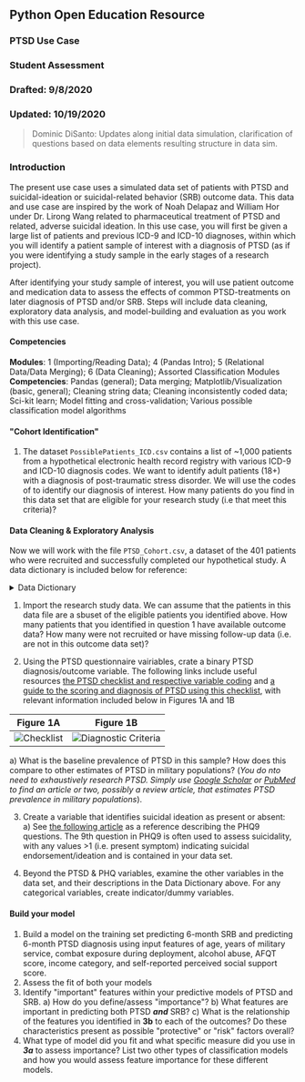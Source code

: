 ## Python Open Education Resource
### PTSD Use Case
### Student Assessment
### Drafted: 9/8/2020
### Updated: 10/19/2020
>	Dominic DiSanto: Updates along initial data simulation, clarification of questions based on data elements resulting structure in data sim.

### Introduction

The present use case uses a simulated data set of patients with PTSD and suicidal-ideation or suicidal-related behavior (SRB) outcome data. This data and use case are inspired by the work of Noah Delapaz and William Hor under Dr. Lirong Wang related to pharmaceutical treatment of PTSD and related, adverse suicidal ideation. In this use case, you will first be given a large list of patients and previous ICD-9 and ICD-10 diagnoses, within which you will identify a patient sample of interest with a diagnosis of PTSD (as if you were identifying a study sample in the early stages of a research project).   
  
After identifying your study sample of interest, you will use patient outcome and medication data to assess the effects of common PTSD-treatments on later diagnosis of PTSD and/or SRB. Steps will include data cleaning, exploratory data analysis, and model-building and evaluation as you work with this use case.


#### Competencies  
**Modules**: 1 (Importing/Reading Data); 4 (Pandas Intro); 5 (Relational Data/Data Merging); 6 (Data Cleaning); Assorted Classification Modules   
**Competencies**: Pandas (general); Data merging; Matplotlib/Visualization (basic, general); Cleaning string data; Cleaning inconsistently coded data; Sci-kit learn; Model fitting and cross-validation; Various possible classification model algorithms

#### "Cohort Identification"

1) The dataset `PossiblePatients_ICD.csv` contains a list of ~1,000 patients from a hypothetical electronic health record registry with various ICD-9 and ICD-10 diagnosis codes. We want to identify adult patients (18+) with a diagnosis of post-traumatic stress disorder. We will use the codes of to identify our diagnosis of interest. How many patients do you find in this data set that are eligible for your research study (i.e that meet this criteria)?


#### Data Cleaning & Exploratory Analysis

Now we will work with the file `PTSD_Cohort.csv`, a dataset of the 401 patients who were recruited and successfully completed our hypothetical study. A data dictionary is included below for reference:

<details>
  <summary> Data Dictionary </summary>  
  
|*Variable*|*Description*|
|---|---|
|`PTSD_Q1`-`PTSD_Q20`|PTSD Questionnaire variables (see images below) describing presence of symptoms 6-months after study enrollment|
|`PHQ_Q9`|Patient Health Questionnaire (or PHQ-9) question 9, which assessed presence of suicidality or ideation of suicide, also at 6-months after study enrollment|
|`Age`|"Continuous" (integer) age variable|
|`TimeFirstDiagnosis_Months`| Integer value, measured in months|
|`AlcAbuse`|Binary variable, where 1 represents present alcohol abuse and 0 no alcohol abuse over the previous 6 months|
|`BeckAnxiety_BL`|Continuous measure ranging from 0-63, where higher values indicate greater presence and severity of anxiety symptoms|
|`IncomeCat`|Nominal categorical varible describing income category relative to the federal poverty line (described in the variable's categories)|
|`SocialSupport`|Self-reported ["social support"](https://www.tnaap.org/documents/mspss-multidimensional-scale-of-perceived-social.pdf), with values ranging from 0 to 84, where higher values indicate higher self-reported social support |
|`PTSD_Ppx`|Name of medication prescribed|
</details>

1) Import the research study data. We can assume that the patients in this data file are a sbuset of the eligible patients you identified above. How many patients that you identified in question 1 have available outcome data? How many were not recruited or have missing follow-up data (i.e. are not in this outcome data set)?


2) Using the PTSD questionnaire vairiables, crate a binary PTSD diagnosis/outcome variable. The following links include useful resources [the PTSD checklist and respective variable coding](https://www.ptsd.va.gov/professional/assessment/documents/PCL5_Standard_form.PDF) and [a guide to the scoring and diagnosis of PTSD using this checklist](https://www.ptsd.va.gov/professional/assessment/adult-sr/ptsd-checklist.asp#obtain), with relevant information included below in Figures 1A and 1B     
  
|Figure 1A|Figure 1B|
|---------|---------|
| ![Checklist](https://github.com/domdisanto/Python_OER/blob/master/Use%20Cases/PTSD%20%26%20SRB%20Use%20Case/Instructor%20Materials/Fig/PTSD_Checklist_vars.JPG)| ![Diagnostic Criteria](https://github.com/domdisanto/Python_OER/blob/master/Use%20Cases/PTSD%20%26%20SRB%20Use%20Case/Instructor%20Materials/Fig/PTSD_Diagnosis_Criteria.png) |  
  
a) What is the baseline prevalence of PTSD in this sample? How does this compare to other estimates of PTSD in military populations? (*You do nto need to exhaustively research PTSD. Simply use [Google Scholar](http://scholar.google.com/) or [PubMed](https://www.ncbi.nlm.nih.gov/pubmed) to find an article or two, possibly a review article, that estimates PTSD prevalence in military populations*).   

3) Create a variable that identifies suicidal ideation as present or absent:      
     a) See [the following article](https://www.ncbi.nlm.nih.gov/pmc/articles/PMC1495268/#app1) as a reference describing the PHQ9 questions. The 9th question in PHQ9 is often used to assess suicidality, with any values >1 (i.e. present symptom) indicating suicidal endorsement/ideation and is contained in your data set. 

4) Beyond the PTSD & PHQ variables, examine the other variables in the data set, and their descriptions in the Data Dictionary above. For any categorical variables, create indicator/dummy variables.

#### Build your model
1) Build a model on the training set predicting 6-month SRB and predicting 6-month PTSD diagnosis using input features of age, years of military service, combat exposure during deployment, alcohol abuse, AFQT score, income category, and self-reported perceived social support score.
2) Assess the fit of both your models  
3) Identify "important" features within your predictive models of PTSD and SRB. 
     a) How do you define/assess "importance"?
     b) What features are important in predicting both PTSD ***and*** SRB? 
     c) What is the relationship of the features you identified in **3b** to each of the outcomes? Do these characteristics present as possible "protective" or "risk" factors overall? 
4) What type of model did you fit and what specific measure did you use in ***3a*** to assess importance? List two other types of classification models and how you would assess feature importance for these different models. 
